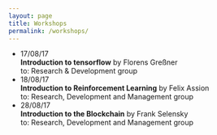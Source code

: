 ```yaml
---
layout: page
title: Workshops
permalink: /workshops/
---
```


- 17/08/17  
**Introduction to tensorflow** by Florens Greßner  
to: Research & Development group
- 18/08/17  
**Introduction to Reinforcement Learning** by Felix Assion  
to: Research, Development and Management group
- 28/08/17  
**Introduction to the Blockchain** by Frank Selensky  
to: Research, Development and Management group
